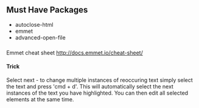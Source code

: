 ## Must Have Packages
* autoclose-html
* emmet
* advanced-open-file

###
Emmet cheat sheet http://docs.emmet.io/cheat-sheet/ 

#### Trick
Select next - to change multiple instances of reoccuring text simply select the text and press 'cmd + d'. This will automatically select the next instances of the text you have highlighted. You can then edit all selected elements at the same time.

